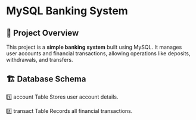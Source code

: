 # MySQL Banking System

## 📌 Project Overview
This project is a **simple banking system** built using MySQL. It manages user accounts and financial transactions, allowing operations like deposits, withdrawals, and transfers.

## 🏗️ Database Schema

1️⃣ account Table
Stores user account details.

2️⃣ transact Table
Records all financial transactions.
